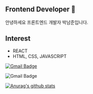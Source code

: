 ## Frontend Developer 👋
안녕하세요 프론트엔드 개발자 박남준입니다. 

## Interest
- REACT
- HTML, CSS, JAVASCRIPT 

[![Gmail Badge](https://img.shields.io/badge/Gmail-d14836?style=flat-square&logo=Gmail&logoColor=white&link=mailto:devjoon623@gmail.com)](mailto:snugyun01@gmail.com)

<img src="https://img.shields.io/badge/Gmail-d14836?style=flat-square&amp;logo=Gmail&amp;logoColor=white&amp;link=mailto:devjoon623@gmail.com" alt="Gmail Badge">

[![Anurag's github stats](https://github-readme-stats.vercel.app/api?username=joon623)](https://github.com/joon623/github-readme-stats)
<!--
**joon623/joon623** is a ✨ _special_ ✨ repository because its `README.md` (this file) appears on your GitHub profile.

Here are some ideas to get you started:

- 🔭 I’m currently working on ...
- 🌱 I’m currently learning ...
- 👯 I’m looking to collaborate on ...
- 🤔 I’m looking for help with ...
- 💬 Ask me about ...
- 📫 How to reach me: ...
- 😄 Pronouns: ...
- ⚡ Fun fact: ...
-->
